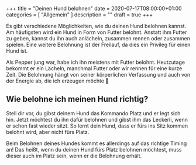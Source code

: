 +++
title =  "Deinen Hund belohnen"
date = 2020-07-17T08:00:00+01:00
categories = [
    "Allgemein"
]
description = ""
draft = true
+++

Es gibt verschiedene Möglichkeiten, wie du deinen Hund belohnen kannst. Am häufigsten wird ein Hund in Form von Futter belohnt. Anstatt ihm Futter zu geben, kannst du ihn auch anlächeln, zusammen rennen oder zusammen spielen. Eine weitere Belohnung ist der Freilauf, da dies ein Privileg für einen Hund ist.

Als Pepper jung war, habe ich ihn meistens mit Futter belohnt. Heutzutage bekommt er ein Lächeln, manchmal Futter oder wir rennen für eine kurze Zeit. Die Belohnung hängt von seiner körperlichen Verfassung und auch von der Energie ab, die ich erzeugen möchte 🐾

## Wie belohne ich meinen Hund richtig?
Stell dir vor, du gibst deinem Hund das Kommando Platz und er legt sich hin. Jetzt möchtest du ihn dafür belohnen und gibst ihm das Leckerli, wenn er schon fast wieder sitzt. So lernt dein Hund, dass er fürs ins Sitz kommen belohnt wird, aber nicht fürs Platz.  

Beim Belohnen deines Hundes kommt es allerdings auf das richtige Timing an! Das heißt, wenn du deinen Hund fürs Platz belohnen möchtest, muss dieser auch im Platz sein, wenn er die Belohnung erhält.
